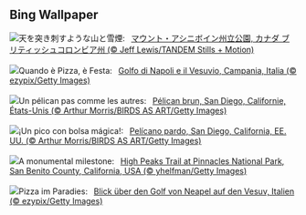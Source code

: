 ## Bing Wallpaper
![](https://www.bing.com/th?id=OHR.AssiniboineTS_JA-JP8766031351_UHD.jpg&w=1000)天を突き刺すような山と雪煙:&nbsp;&ensp;[マウント・アシニボイン州立公園, カナダ ブリティッシュコロンビア州 (© Jeff Lewis/TANDEM Stills + Motion)](https://www.bing.com/th?id=OHR.AssiniboineTS_JA-JP8766031351_UHD.jpg)
<br><br/>
![](https://www.bing.com/th?id=OHR.NapoliPizza_IT-IT7432865458_UHD.jpg&w=1000)Quando è Pizza, è Festa:&nbsp;&ensp;[Golfo di Napoli e il Vesuvio, Campania, Italia (© ezypix/Getty Images)](https://www.bing.com/th?id=OHR.NapoliPizza_IT-IT7432865458_UHD.jpg)
<br><br/>
![](https://www.bing.com/th?id=OHR.PelicanPortrait_FR-FR5861205489_UHD.jpg&w=1000)Un pélican pas comme les autres:&nbsp;&ensp;[Pélican brun, San Diego, Californie, États-Unis (© Arthur Morris/BIRDS AS ART/Getty Images)](https://www.bing.com/th?id=OHR.PelicanPortrait_FR-FR5861205489_UHD.jpg)
<br><br/>
![](https://www.bing.com/th?id=OHR.PelicanPortrait_ES-ES5278780301_UHD.jpg&w=1000)¡Un pico con bolsa mágica!:&nbsp;&ensp;[Pelícano pardo, San Diego, California, EE. UU. (© Arthur Morris/BIRDS AS ART/Getty Images)](https://www.bing.com/th?id=OHR.PelicanPortrait_ES-ES5278780301_UHD.jpg)
<br><br/>
![](https://www.bing.com/th?id=OHR.PinnaclesPeaks_EN-GB5177323438_UHD.jpg&w=1000)A monumental milestone:&nbsp;&ensp;[High Peaks Trail at Pinnacles National Park, San Benito County, California, USA (© yhelfman/Getty Images)](https://www.bing.com/th?id=OHR.PinnaclesPeaks_EN-GB5177323438_UHD.jpg)
<br><br/>
![](https://www.bing.com/th?id=OHR.NapoliPizza_DE-DE7177948363_UHD.jpg&w=1000)Pizza im Paradies:&nbsp;&ensp;[Blick über den Golf von Neapel auf den Vesuv, Italien (© ezypix/Getty Images)](https://www.bing.com/th?id=OHR.NapoliPizza_DE-DE7177948363_UHD.jpg)
<br><br/>
